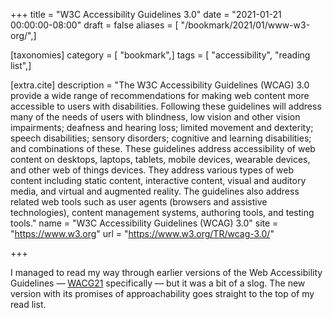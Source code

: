 +++
title = "W3C Accessibility Guidelines 3.0"
date = "2021-01-21 00:00:00-08:00"
draft = false
aliases = [ "/bookmark/2021/01/www-w3-org/",]

[taxonomies]
category = [ "bookmark",]
tags = [ "accessibility", "reading list",]

[extra.cite]
description = "The W3C Accessibility Guidelines (WCAG) 3.0 provide a wide range of recommendations for making web content more accessible to users with disabilities. Following these guidelines will address many of the needs of users with blindness, low vision and other vision impairments; deafness and hearing loss; limited movement and dexterity; speech disabilities; sensory disorders; cognitive and learning disabilities; and combinations of these. These guidelines address accessibility of web content on desktops, laptops, tablets, mobile devices, wearable devices, and other web of things devices. They address various types of web content including static content, interactive content, visual and auditory media, and virtual and augmented reality. The guidelines also address related web tools such as user agents (browsers and assistive technologies), content management systems, authoring tools, and testing tools."
name = "W3C Accessibility Guidelines (WCAG) 3.0"
site = "https://www.w3.org"
url = "https://www.w3.org/TR/wcag-3.0/"

+++

[WACG21]: https://www.w3.org/TR/WCAG21/

I managed to read my way through earlier versions of the Web Accessibility Guidelines —
[WACG21] specifically —
but it was a bit of a slog.
The new version with its promises of approachability goes straight to the top of my read list.